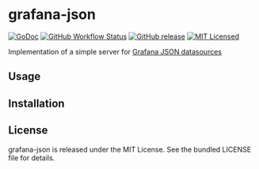 grafana-json
=========

[![GoDoc](https://img.shields.io/badge/godoc-reference-blue.svg)](https://godoc.org/github.com/akerl/grafana-json/log)
[![GitHub Workflow Status](https://img.shields.io/github/actions/workflow/status/akerl/grafana-json/build.yml?branch=main)](https://github.com/akerl/grafana-json/actions)
[![GitHub release](https://img.shields.io/github/release/akerl/grafana-json.svg)](https://github.com/akerl/grafana-json/releases)
[![MIT Licensed](https://img.shields.io/badge/license-MIT-green.svg)](https://tldrlegal.com/license/mit-license)

Implementation of a simple server for [Grafana JSON datasources](https://grafana.com/grafana/plugins/simpod-json-datasource/)

## Usage

## Installation

## License

grafana-json is released under the MIT License. See the bundled LICENSE file for details.
